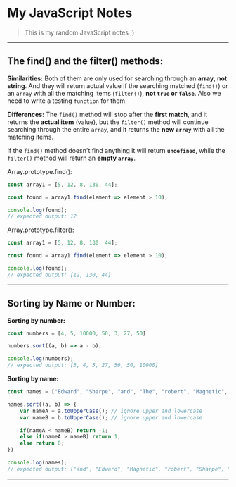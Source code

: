 # My JavaScript Notes

> This is my random JavaScript notes ;)

---

## The find() and the filter() methods:

**Similarities:** Both of them are only used for searching through an **array**, **not string**. And they will return actual value if the searching matched (`find()`) or an `array` with all the matching items (`filter()`), **not `true` or `false`**. Also we need to write a testing `function` for them.

**Differences:** The `find()` method will stop after the **first match**, and it returns the **actual item** (value), but the `filter()` method will continue searching through the entire `array`, and it returns the **new `array`** with all the matching items.

If the `find()` method doesn't find anything it will return **`undefined`**, while the `filter()` method will return an **empty `array`**.

Array.prototype.find():

```JavaScript
const array1 = [5, 12, 8, 130, 44];

const found = array1.find(element => element > 10);

console.log(found);
// expected output: 12
```

Array.prototype.filter():

```JavaScript
const array1 = [5, 12, 8, 130, 44];

const found = array1.find(element => element > 10);

console.log(found);
// expected output: [12, 130, 44]
```

---

## Sorting by Name or Number:

**Sorting by number:**

```JavaScript
const numbers = [4, 5, 10000, 50, 3, 27, 50]

numbers.sort((a, b) => a - b);

console.log(numbers);
// expected output: [3, 4, 5, 27, 50, 50, 10000]
```

**Sorting by name:**

```JavaScript
const names = ["Edward", "Sharpe", "and", "The", "robert", "Magnetic", "zeros"]

names.sort((a, b) => {
    var nameA = a.toUpperCase(); // ignore upper and lowercase
    var nameB = b.toUpperCase(); // ignore upper and lowercase

    if(nameA < nameB) return -1;
    else if(nameA > nameB) return 1;
    else return 0;
})

console.log(names);
// expected output: ["and", "Edward", "Magnetic", "robert", "Sharpe", "The", "zeros"]
```

---
